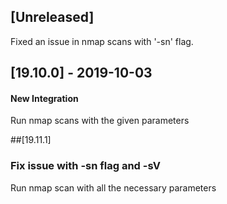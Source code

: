 ## [Unreleased]
Fixed an issue in nmap scans with '-sn' flag.


## [19.10.0] - 2019-10-03
#### New Integration
Run nmap scans with the given parameters


##[19.11.1] 
### Fix issue with -sn flag and -sV
Run nmap scan with all the necessary parameters 
